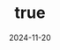 ---
layout: detail
title:
  en: "RoboNet Dataset"
  vi: "Bộ dữ liệu RoboNet"
date: "2024-11-20"
size: "Coming soon"
format: "Coming soon"
download_url: ""
summary:
  en: "Coming soon: RoboNet is under active research and preparation for public release."
  vi: "Coming soon: RoboNet đang trong quá trình nghiên cứu và chuẩn bị phát hành công khai."
content:
  en: |
    ## Status

    **Coming soon** — this dataset is under active research and internal validation. We are curating data, documentation, and release tooling to ensure quality and reproducibility.

    ## How to Stay Informed

    - Watch our documents hub: https://github.com/Business-AI-Lab/documents  
    - For collaboration or early access inquiries, please email **businessailab.neu@gmail.com**.

    We appreciate your interest—more details (schema, splits, licenses, and download links) will be posted here upon release.

  vi: |
    ## Trạng thái

    **Coming soon** — bộ dữ liệu đang trong giai đoạn nghiên cứu và kiểm thử nội bộ. Chúng tôi đang hoàn thiện dữ liệu, tài liệu và công cụ phát hành để đảm bảo chất lượng và khả năng tái lập.

    ## Cách theo dõi

    - Theo dõi kho tài liệu của Lab: https://github.com/Business-AI-Lab/documents  
    - Liên hệ hợp tác hoặc xin quyền truy cập sớm qua **businessailab.neu@gmail.com**.

    Cảm ơn bạn đã quan tâm—chi tiết về cấu trúc, tập chia, giấy phép và đường tải sẽ được cập nhật tại đây khi phát hành.
---